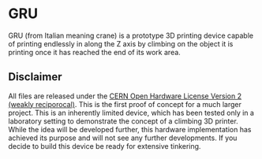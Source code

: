 # GRU

GRU (from Italian meaning crane) is a prototype 3D printing device capable of printing endlessly in along the Z axis by climbing on the object it is printing once it has reached the end of its work area.

## Disclaimer
All files are released under the [CERN Open Hardware License Version 2 (weakly reciporocal)](LICENSE.txt). This is the first proof of concept for a much larger project. This is an inherently limited device, which has been tested only in a laboratory setting to demonstrate the concept of a climbing 3D printer. While the idea will be developed further, this hardware implementation has achieved its purpose and will not see any further developments. If you decide to build this device be ready for extensive tinkering. 


